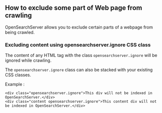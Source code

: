 ## How to exclude some part of Web page from crawling

OpenSearchServer allows you to exclude certain parts of a webpage from being crawled.

### Excluding content using opensearchserver.ignore CSS class

The content of any HTML tag with the class `opensearchserver.ignore` will be ignored while crawling.

The `opensearchserver.ignore` class can also be stacked with your existing CSS classes.

Example :

    <div class="opensearchserver.ignore">This div will not be indexed in OpenSearchServer.</div>
    <div class="content opensearchserver.ignore">This content div will not be indexed in OpenSearchServer.</div>

